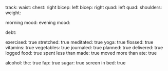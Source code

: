 track:
  waist: 
  chest: 
  right bicep: 
  left bicep: 
  right quad: 
  left quad: 
  shoulders: 
  weight: 
  
  morning mood:
  evening mood:
  
  debt: 
  
  exercised: true
  stretched: true
  meditated: true
  yoga: true
  flossed: true
  vitamins: true
  vegetables: true
  journaled: true
  planned: true
  delivered: true
  logged food: true
  spent less than made: true
  moved more than ate: true
  
  alcohol:
  thc: true
  fap: true
  sugar: true
  screen in bed: true